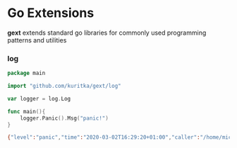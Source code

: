 # Go Extensions

**gext** extends standard go libraries for commonly used programming patterns and utilities

### log


```go
package main

import "github.com/kuritka/gext/log"

var logger = log.Log

func main(){
	logger.Panic().Msg("panic!")
}
```

```bash
{"level":"panic","time":"2020-03-02T16:29:20+01:00","caller":"/home/michal/go/src/gext/main.go:8","message":"panic!"}
```
